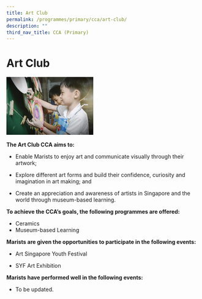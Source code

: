 ```yaml
---
title: Art Club
permalink: /programmes/primary/cca/art-club/
description: ""
third_nav_title: CCA (Primary)
---
```

# Art Club


<img src="/images/CCA/Primary/Art%20Club_D1R0786.jpg"  
     style="width:45%">

**The Art Club CCA aims to:** 

*   Enable Marists to enjoy art and communicate visually through their artwork;
*   Explore different art forms and build their confidence, curiosity and imagination in art making; and  
    
*   Create an appreciation and awareness of artists in Singapore and the world through museum-based learning.

**To achieve the CCA’s goals, the following programmes are offered:** 

*   Ceramics
*   Museum-based Learning

  

**Marists are given the opportunities to participate in the following events:** 

*   Art Singapore Youth Festival  
    
*   SYF Art Exhibition  
    

  

**Marists have performed well in the following events:** 

*   To be updated.